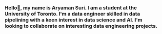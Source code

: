 ### Hello👋,  my name is Aryaman Suri. I am a student at the University of Toronto. I'm a data engineer skilled in data pipelining with a keen interest in data science and AI. I'm looking to collaborate on interesting data engineering projects.
<!--
**aryamansuri/aryamansuri** is a ✨ _special_ ✨ repository because its `README.md` (this file) appears on your GitHub profile.

Here are some ideas to get you started:

- 🔭 I’m currently working on ...
- 🌱 I’m currently learning ...
- 👯 I’m looking to collaborate on ...
- 🤔 I’m looking for help with ...
- 💬 Ask me about ...
- 📫 How to reach me: ...
- 😄 Pronouns: ...
- ⚡ Fun fact: ...
-->
